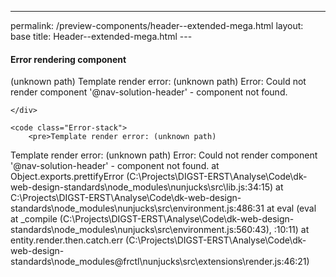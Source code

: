 --- 
permalink: /preview-components/header--extended-mega.html
layout: base 
title: Header--extended-mega.html
---<!DOCTYPE html>
<html lang="en-US" dir="ltr" class="no-js">
<head>
    <meta charset="UTF-8">
    <meta name="viewport" content="width=device-width, initial-scale=1">
    <script>
    window.frctl = {
        env: 'static'
    };
    </script>
    <script>var cl = document.querySelector('html').classList; cl.remove('no-js'); cl.add('has-js');</script>
    <link rel="shortcut icon" href="../../themes/mandelbrot/favicon.ico" type="image/ico">

<link rel="stylesheet" href="../../themes/mandelbrot/css/white.css?cachebust=1.2.0" type="text/css">


<title>Error rendering component header--extended-mega | Frontend Styleguide</title>

</head>
<body>



<div class="Frame Frame--full" id="frame">


<div class="Error Error--render">
    <h4 class="Error-title">Error rendering component</h4>
    <div class="Error-message Prose">
        <p>(unknown path)
  Template render error: (unknown path)
  Error: Could not render component &#39;@nav-solution-header&#39; - component not found.</p>

    </div>
    
    <code class="Error-stack">
        <pre>Template render error: (unknown path)
  Template render error: (unknown path)
  Error: Could not render component '@nav-solution-header' - component not found.
    at Object.exports.prettifyError (C:\Projects\DIGST-ERST\Analyse\Code\dk-web-design-standards\node_modules\nunjucks\src\lib.js:34:15)
    at C:\Projects\DIGST-ERST\Analyse\Code\dk-web-design-standards\node_modules\nunjucks\src\environment.js:486:31
    at eval (eval at _compile (C:\Projects\DIGST-ERST\Analyse\Code\dk-web-design-standards\node_modules\nunjucks\src\environment.js:560:43), <anonymous>:10:11)
    at entity.render.then.catch.err (C:\Projects\DIGST-ERST\Analyse\Code\dk-web-design-standards\node_modules\@frctl\nunjucks\src\extensions\render.js:46:21)</pre>
    </code>
    
</div>


</div>




<script src="../../themes/mandelbrot/js/mandelbrot.js?cachebust=1.2.0"></script>



</body>
</html>
